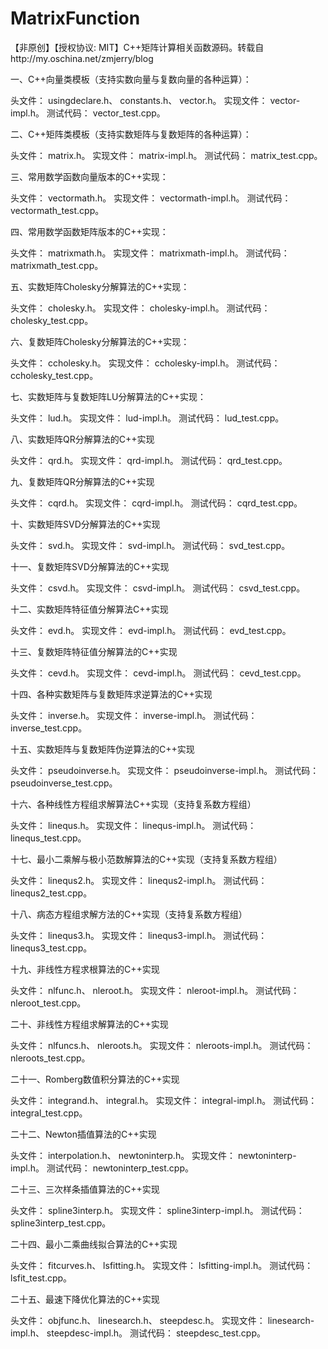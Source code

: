 # MatrixFunction
【非原创】【授权协议: MIT】C++矩阵计算相关函数源码。转载自http://my.oschina.net/zmjerry/blog

一、C++向量类模板（支持实数向量与复数向量的各种运算）：

头文件：
usingdeclare.h、
constants.h、
vector.h。
实现文件：
vector-impl.h。
测试代码：
vector_test.cpp。

二、C++矩阵类模板（支持实数矩阵与复数矩阵的各种运算）：

头文件：
matrix.h。
实现文件：
matrix-impl.h。
测试代码：
matrix_test.cpp。

三、常用数学函数向量版本的C++实现：

头文件：
vectormath.h。
实现文件：
vectormath-impl.h。
测试代码：
vectormath_test.cpp。

四、常用数学函数矩阵版本的C++实现：

头文件：
matrixmath.h。
实现文件：
matrixmath-impl.h。
测试代码：
matrixmath_test.cpp。

五、实数矩阵Cholesky分解算法的C++实现：

头文件：
cholesky.h。
实现文件：
cholesky-impl.h。
测试代码：
cholesky_test.cpp。

六、复数矩阵Cholesky分解算法的C++实现：

头文件：
ccholesky.h。
实现文件：
ccholesky-impl.h。
测试代码：
ccholesky_test.cpp。

七、实数矩阵与复数矩阵LU分解算法的C++实现：

头文件：
lud.h。
实现文件：
lud-impl.h。
测试代码：
lud_test.cpp。

八、实数矩阵QR分解算法的C++实现

头文件：
qrd.h。
实现文件：
qrd-impl.h。
测试代码：
qrd_test.cpp。

九、复数矩阵QR分解算法的C++实现

头文件：
cqrd.h。
实现文件：
cqrd-impl.h。
测试代码：
cqrd_test.cpp。

十、实数矩阵SVD分解算法的C++实现

头文件：
svd.h。
实现文件：
svd-impl.h。
测试代码：
svd_test.cpp。

十一、复数矩阵SVD分解算法的C++实现

头文件：
csvd.h。
实现文件：
csvd-impl.h。
测试代码：
csvd_test.cpp。

十二、实数矩阵特征值分解算法C++实现

头文件：
evd.h。
实现文件：
evd-impl.h。
测试代码：
evd_test.cpp。

十三、复数矩阵特征值分解算法的C++实现

头文件：
cevd.h。
实现文件：
cevd-impl.h。
测试代码：
cevd_test.cpp。

十四、各种实数矩阵与复数矩阵求逆算法的C++实现

头文件：
inverse.h。
实现文件：
inverse-impl.h。
测试代码：
inverse_test.cpp。

十五、实数矩阵与复数矩阵伪逆算法的C++实现

头文件：
pseudoinverse.h。
实现文件：
pseudoinverse-impl.h。
测试代码：
pseudoinverse_test.cpp。

十六、各种线性方程组求解算法C++实现（支持复系数方程组）

头文件：
linequs.h。
实现文件：
linequs-impl.h。
测试代码：
linequs_test.cpp。

十七、最小二乘解与极小范数解算法的C++实现（支持复系数方程组）

头文件：
linequs2.h。
实现文件：
linequs2-impl.h。
测试代码：
linequs2_test.cpp。

十八、病态方程组求解方法的C++实现（支持复系数方程组）

头文件：
linequs3.h。
实现文件：
linequs3-impl.h。
测试代码：
linequs3_test.cpp。

十九、非线性方程求根算法的C++实现

头文件：
nlfunc.h、
nleroot.h。
实现文件：
nleroot-impl.h。
测试代码：
nleroot_test.cpp。

二十、非线性方程组求解算法的C++实现

头文件：
nlfuncs.h、
nleroots.h。
实现文件：
nleroots-impl.h。
测试代码：
nleroots_test.cpp。

二十一、Romberg数值积分算法的C++实现

头文件：
integrand.h、
integral.h。
实现文件：
integral-impl.h。
测试代码：
integral_test.cpp。

二十二、Newton插值算法的C++实现

头文件：
interpolation.h、
newtoninterp.h。
实现文件：
newtoninterp-impl.h。
测试代码：
newtoninterp_test.cpp。

二十三、三次样条插值算法的C++实现

头文件：
spline3interp.h。
实现文件：
spline3interp-impl.h。
测试代码：
spline3interp_test.cpp。

二十四、最小二乘曲线拟合算法的C++实现

头文件：
fitcurves.h、
lsfitting.h。
实现文件：
lsfitting-impl.h。
测试代码：
lsfit_test.cpp。

二十五、最速下降优化算法的C++实现

头文件：
objfunc.h、
linesearch.h、
steepdesc.h。
实现文件：
linesearch-impl.h、
steepdesc-impl.h。
测试代码：
steepdesc_test.cpp。

